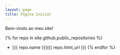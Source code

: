 ```yaml
---
layout: page
title: Página Inicial
---
```


Bem-vindo ao meu site!

{% for repo in site.github.public_repositories %}
- [{{ repo.name }}]({{ repo.html_url }})
{% endfor %}
